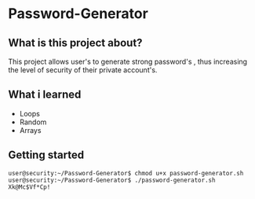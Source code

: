 # Password-Generator
## What is this project about?
This project allows user's to generate strong password's , thus increasing the level of security of their private account's.
## What i learned
- Loops
- Random
- Arrays
## Getting started
```console
user@security:~/Password-Generator$ chmod u+x password-generator.sh
user@security:~/Password-Generator$ ./password-generator.sh
Xk@Mc$Vf*Cp!
```